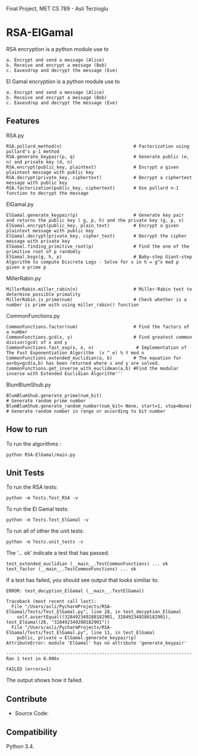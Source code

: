 Final Project, MET CS 789 - Asli Terzioglu

RSA-ElGamal
================

RSA encryption is a python module use to

    a. Encrypt and send a message (Alice)
    b. Receive and encrypt a message (Bob)
    c. Eavesdrop and decrypt the message (Eve)

El Gamal encryption is a python module use to

    a. Encrypt and send a message (Alice)
    b. Receive and encrypt a message (Bob)
    c. Eavesdrop and decrypt the message (Eve)


Features
----------------

RSA.py

    RSA.pollard_method(n)                           # Factorization using pollard's p-1 method
    RSA.generate_keypair(p, q)                      # Generate public (e, n) and private key (d, n)
    RSA.encrypt(public_key, plaintext)              # Encrypt a given plaintext message with public key
    RSA.decrypt(private_key, ciphertext)            # Decrypt a ciphertext message with public key
    RSA.factorization(public_key, ciphertext)       # Use pollard n-1 function to decrypt the message

ElGamal.py

    ElGamal.generate_keypair(p)                     # Generate key pair and returns the public key ( g, p, h) and the private key (g, p, x)
    ElGamal.encrypt(public_key, plain_text)         # Encrypt a given plaintext message with public key
    ElGamal.decrypt(private_key, cipher_text)       # Decrypt the cipher message with private key
    ElGamal.finding_primitive_root(p)               # Find the one of the primitive root of p randomly
    ElGamal.bsgs(g, h, p)                           # Baby-step Giant-step Algorithm to compute Discrete Logs - Solve for x in h = g^x mod p given a prime p

MillerRabin.py

    MillerRabin.miller_rabin(n)                     # Miller-Rabin test to determine possible primality
    MillerRabin.is_prime(num)                       # Check whether is a number is prime with using miller_rabin() function

CommonFunctions.py
    
    CommonFunctions.factor(num)                     # Find the factors of a number
    CommonFunctions.gcd(x, y)                       # Find greatest common divisor(gcd) of x and y
    CommonFunctions.fast_exp(x, e, n)                # Implementation of The Fast Exponentiation Algorithm  (x ^ e) % Y mod n
    CommonFunctions.extended_euclidian(a, b)        # The equation for ax+by=gcd(a,b) has been returned where x and y are solved.
    CommonFunctions.get_inverse_with_euclidean(a,b) #Find the modular inverse with Extended Euclidian Algorithm'''

BlumBlumShub.py
    
    BlumBlumShub.generate_prime(num_bit)                                        # Generate random prime number
    BlumBlumShub.generate_random_number(num_bit= None, start=1, stop=None)      # Generate random number in range or according to bit number


How to run
--------------------

To run the algorithms :

    python RSA-ElGamal/main.py



Unit Tests
----------------

To run the RSA tests:          
            
    python -m Tests.Test_RSA -v

To run the El Gamal  tests:                 

    python -m Tests.Test_ElGamal -v

To run all of other the unit tests:     

    python -m Tests.unit_tests -v


The '... ok' indicate a test that has passed. 

    test_extended_euclidian (__main__.TestCommonFunctions) ... ok
    test_factor (__main__.TestCommonFunctions) ... ok

If a test has failed, you should see output that looks similiar to:

    ERROR: test_decyption_ElGamal (__main__.TestElGamal)
    
    Traceback (most recent call last):
      File "/Users/asli/PycharmProjects/RSA-ElGamal/Tests/Test_ElGamal.py", line 28, in test_decyption_ElGamal
        self.assertEqual((328492349280182901, 328492349280182901), test_ElGamal(26, "328492349280182901"))
      File "/Users/asli/PycharmProjects/RSA-ElGamal/Tests/Test_ElGamal.py", line 11, in test_ElGamal
        public, private = ElGamal.generate_keypair(p)
    AttributeError: module 'ElGamal' has no attribute 'generate_keypair'

    ----------------------------------------------------------------------
    Ran 1 test in 0.006s
    
    FAILED (errors=1)

The output shows how it failed.

Contribute
------------------

- Source Code:

Compatibility
------------------
Python 3.4.


